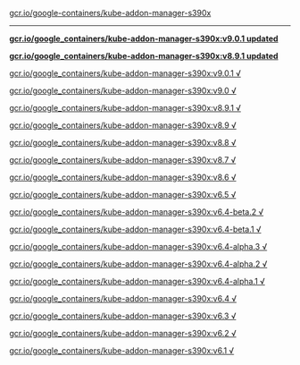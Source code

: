 [gcr.io/google-containers/kube-addon-manager-s390x](https://hub.docker.com/r/sqeven/kube-addon-manager-s390x/tags/) 

----
**[gcr.io/google_containers/kube-addon-manager-s390x:v9.0.1 updated](https://hub.docker.com/r/sqeven/kube-addon-manager-s390x/tags/)**

**[gcr.io/google_containers/kube-addon-manager-s390x:v8.9.1 updated](https://hub.docker.com/r/sqeven/kube-addon-manager-s390x/tags/)**

[gcr.io/google_containers/kube-addon-manager-s390x:v9.0.1 √](https://hub.docker.com/r/sqeven/kube-addon-manager-s390x/tags/)

[gcr.io/google_containers/kube-addon-manager-s390x:v9.0 √](https://hub.docker.com/r/sqeven/kube-addon-manager-s390x/tags/)

[gcr.io/google_containers/kube-addon-manager-s390x:v8.9.1 √](https://hub.docker.com/r/sqeven/kube-addon-manager-s390x/tags/)

[gcr.io/google_containers/kube-addon-manager-s390x:v8.9 √](https://hub.docker.com/r/sqeven/kube-addon-manager-s390x/tags/)

[gcr.io/google_containers/kube-addon-manager-s390x:v8.8 √](https://hub.docker.com/r/sqeven/kube-addon-manager-s390x/tags/)

[gcr.io/google_containers/kube-addon-manager-s390x:v8.7 √](https://hub.docker.com/r/sqeven/kube-addon-manager-s390x/tags/)

[gcr.io/google_containers/kube-addon-manager-s390x:v8.6 √](https://hub.docker.com/r/sqeven/kube-addon-manager-s390x/tags/)

[gcr.io/google_containers/kube-addon-manager-s390x:v6.5 √](https://hub.docker.com/r/sqeven/kube-addon-manager-s390x/tags/)

[gcr.io/google_containers/kube-addon-manager-s390x:v6.4-beta.2 √](https://hub.docker.com/r/sqeven/kube-addon-manager-s390x/tags/)

[gcr.io/google_containers/kube-addon-manager-s390x:v6.4-beta.1 √](https://hub.docker.com/r/sqeven/kube-addon-manager-s390x/tags/)

[gcr.io/google_containers/kube-addon-manager-s390x:v6.4-alpha.3 √](https://hub.docker.com/r/sqeven/kube-addon-manager-s390x/tags/)

[gcr.io/google_containers/kube-addon-manager-s390x:v6.4-alpha.2 √](https://hub.docker.com/r/sqeven/kube-addon-manager-s390x/tags/)

[gcr.io/google_containers/kube-addon-manager-s390x:v6.4-alpha.1 √](https://hub.docker.com/r/sqeven/kube-addon-manager-s390x/tags/)

[gcr.io/google_containers/kube-addon-manager-s390x:v6.4 √](https://hub.docker.com/r/sqeven/kube-addon-manager-s390x/tags/)

[gcr.io/google_containers/kube-addon-manager-s390x:v6.3 √](https://hub.docker.com/r/sqeven/kube-addon-manager-s390x/tags/)

[gcr.io/google_containers/kube-addon-manager-s390x:v6.2 √](https://hub.docker.com/r/sqeven/kube-addon-manager-s390x/tags/)

[gcr.io/google_containers/kube-addon-manager-s390x:v6.1 √](https://hub.docker.com/r/sqeven/kube-addon-manager-s390x/tags/)

